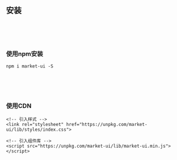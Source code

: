 ## 安装

<br>
<br>
<br>

### 使用npm安装

```shell
npm i market-ui -S
```

<br>
<br>
<br>

### 使用CDN

```
<!-- 引入样式 -->
<link rel="stylesheet" href="https://unpkg.com/market-ui/lib/styles/index.css">

<!-- 引入组件库 -->
<script src="https://unpkg.com/market-ui/lib/market-ui.min.js"></script>
```
